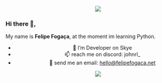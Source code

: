 <p align="center">
  <img src="https://telegra.ph/file/972648258d06526b48811.png">
</p>

### Hi there 👋,
My name is **Felipe Fogaça**, at the moment im learning Python.

<div align="center">

- 🔭 I’m Developer on Skye
- 📫 reach me on discord: johnrl_
- 📨 send me an email: hello@felipefogaca.net

<div align="center">
  
<!-- [![Discord Presence](https://lanyard.cnrad.dev/api/735388907772051497?borderRadius=5px&showDisplayName=true&idleMessage=I'm%20not%20doing%20nothing%20at%20this%20moment)](https://discord.com/users/735388907772051497) -->

![](https://komarev.com/ghpvc/?username=fefogaca&color=blue)
</div>

